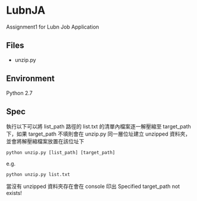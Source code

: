 # LubnJA
Assignment1 for Lubn Job Application 

## Files
- unzip.py

## Environment
Python 2.7

## Spec
執行以下可以將 list_path 路徑的 list.txt 的清單內檔案逐一解壓縮至 target_path 下，如果 target_path 不填則會在 unzip.py 同一層位址建立 unzipped 資料夾，並會將解壓縮檔案放置在該位址下
```
python unzip.py [list_path] [target_path]

```

e.g.
```
python unzip.py list.txt 
```

當沒有 unzipped 資料夾存在會在 console 印出 Specified target_path not exists!